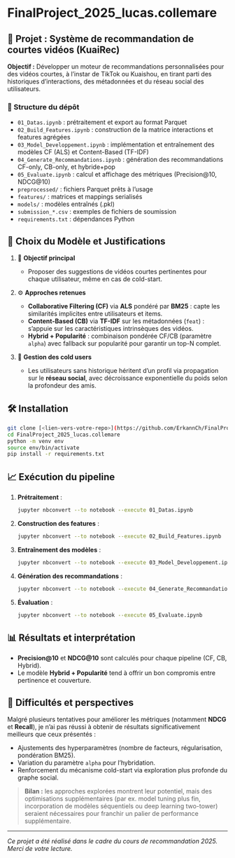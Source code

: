# FinalProject\_2025\_lucas.collemare

## 🚀 Projet : Système de recommandation de courtes vidéos (KuaiRec)

**Objectif :** Développer un moteur de recommandations personnalisées pour des vidéos courtes, à l’instar de TikTok ou Kuaishou, en tirant parti des historiques d’interactions, des métadonnées et du réseau social des utilisateurs.

### 📂 Structure du dépôt

* `01_Datas.ipynb` : prétraitement et export au format Parquet
* `02_Build_Features.ipynb` : construction de la matrice interactions et features agrégées
* `03_Model_Developpement.ipynb` : implémentation et entraînement des modèles CF (ALS) et Content-Based (TF-IDF)
* `04_Generate_Recommandations.ipynb` : génération des recommandations CF-only, CB-only, et hybride+pop
* `05_Evaluate.ipynb` : calcul et affichage des métriques (Precision\@10, NDCG\@10)
* `preprocessed/` : fichiers Parquet prêts à l’usage
* `features/` : matrices et mappings serialisés
* `models/` : modèles entraînés (.pkl)
* `submission_*.csv` : exemples de fichiers de soumission
* `requirements.txt` : dépendances Python

## 🧠 Choix du Modèle et Justifications

1. 🎯 **Objectif principal**

   * Proposer des suggestions de vidéos courtes pertinentes pour chaque utilisateur, même en cas de cold-start.

2. ⚙️ **Approches retenues**

   * **Collaborative Filtering (CF)** via **ALS** pondéré par **BM25** : capte les similarités implicites entre utilisateurs et items.
   * **Content-Based (CB)** via **TF-IDF** sur les métadonnées (`feat`) : s’appuie sur les caractéristiques intrinsèques des vidéos.
   * **Hybrid + Popularité** : combinaison pondérée CF/CB (paramètre `alpha`) avec fallback sur popularité pour garantir un top-N complet.

3. 👥 **Gestion des cold users**

   * Les utilisateurs sans historique héritent d’un profil via propagation sur le **réseau social**, avec décroissance exponentielle du poids selon la profondeur des amis.

## 🛠️ Installation

```bash
git clone [<lien-vers-votre-repo>](https://github.com/ErkannCh/FinalProject_2025_lucas.collemare.git)
cd FinalProject_2025_lucas.collemare
python -m venv env
source env/bin/activate
pip install -r requirements.txt
```

## 📈 Exécution du pipeline

1. **Prétraitement** :

   ```bash
   jupyter nbconvert --to notebook --execute 01_Datas.ipynb
   ```

2. **Construction des features** :

   ```bash
   jupyter nbconvert --to notebook --execute 02_Build_Features.ipynb
   ```

3. **Entraînement des modèles** :

   ```bash
   jupyter nbconvert --to notebook --execute 03_Model_Developpement.ipynb
   ```

4. **Génération des recommandations** :

   ```bash
   jupyter nbconvert --to notebook --execute 04_Generate_Recommandations.ipynb
   ```

5. **Évaluation** :

   ```bash
   jupyter nbconvert --to notebook --execute 05_Evaluate.ipynb
   ```

## 📊 Résultats et interprétation

* **Precision\@10** et **NDCG\@10** sont calculés pour chaque pipeline (CF, CB, Hybrid).
* Le modèle **Hybrid + Popularité** tend à offrir un bon compromis entre pertinence et couverture.

## 🔧 Difficultés et perspectives

Malgré plusieurs tentatives pour améliorer les métriques (notamment **NDCG** et **Recall**), je n’ai pas réussi à obtenir de résultats significativement meilleurs que ceux présentés :

* Ajustements des hyperparamètres (nombre de facteurs, régularisation, pondération BM25).
* Variation du paramètre `alpha` pour l’hybridation.
* Renforcement du mécanisme cold-start via exploration plus profonde du graphe social.

> **Bilan :** les approches explorées montrent leur potentiel, mais des optimisations supplémentaires (par ex. model tuning plus fin, incorporation de modèles séquentiels ou deep learning two-tower) seraient nécessaires pour franchir un palier de performance supplémentaire.

---

*Ce projet a été réalisé dans le cadre du cours de recommandation 2025. Merci de votre lecture.*

